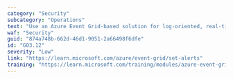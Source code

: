 ```yaml
---
category: "Security"
subcategory: "Operations"
text: "Use an Azure Event Grid-based solution for log-oriented, real-time alerts."
waf: "Security"
guid: "874a748b-662d-46d1-9051-2a66498f6dfe"
id: "G03.12"
severity: "Low"
link: "https://learn.microsoft.com/azure/event-grid/set-alerts"
training: "https://learn.microsoft.com/training/modules/azure-event-grid/"
---
```

